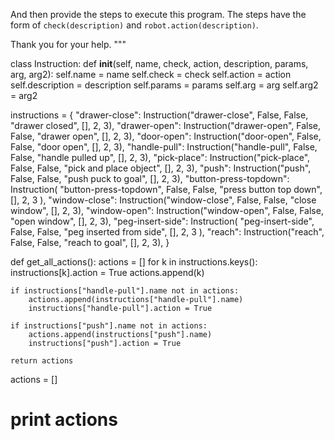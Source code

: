 

And then provide the steps to execute this program.  The steps have the form of `check(description)` and `robot.action(description)`.

Thank you for your help.
"""


class Instruction:
    def __init__(self, name, check, action, description, params, arg, arg2):
        self.name = name
        self.check = check
        self.action = action
        self.description = description
        self.params = params
        self.arg = arg
        self.arg2 = arg2


instructions = {
    "drawer-close": Instruction("drawer-close", False, False, "drawer closed", [], 2, 3),
    "drawer-open": Instruction("drawer-open", False, False, "drawer open", [], 2, 3),
    "door-open": Instruction("door-open", False, False, "door open", [], 2, 3),
    "handle-pull": Instruction("handle-pull", False, False, "handle pulled up", [], 2, 3),
    "pick-place": Instruction("pick-place", False, False, "pick and place object", [], 2, 3),
    "push": Instruction("push", False, False, "push puck to goal", [], 2, 3),
    "button-press-topdown": Instruction(
        "button-press-topdown", False, False, "press button top down", [], 2, 3
    ),
    "window-close": Instruction("window-close", False, False, "close window", [], 2, 3),
    "window-open": Instruction("window-open", False, False, "open window", [], 2, 3),
    "peg-insert-side": Instruction(
        "peg-insert-side", False, False, "peg inserted from side", [], 2, 3
    ),
    "reach": Instruction("reach", False, False, "reach to goal", [], 2, 3),
}


def get_all_actions():
    actions = []
    for k in instructions.keys():
        instructions[k].action = True
        actions.append(k)

    if instructions["handle-pull"].name not in actions:
        actions.append(instructions["handle-pull"].name)
        instructions["handle-pull"].action = True

    if instructions["push"].name not in actions:
        actions.append(instructions["push"].name)
        instructions["push"].action = True

    return actions


actions = []

# print actions